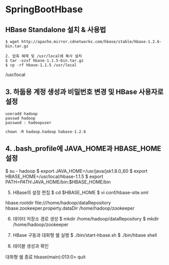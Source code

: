 # SpringBootHbase

## HBase Standalone 설치 &  사용법

```
$ wget http://apache.mirror.cdnetworks.com/hbase/stable/hbase-1.2.6-bin.tar.gz

2. 압축 해제 및 /usr/local에 복사 설치
$ tar -xzvf hbase-1.1.5-bin.tar.gz
$ cp -rf hbase-1.1.5 /usr/local
```
/usr/local

## 3. 하둡용 계정 생성과 비밀번호 변경 및 HBase 사용자로 설정
```
useradd hadoop
passwd hadoop
passwod : hadoopuser
```
```
chown -R hadoop.hadoop habase-1.2.6
```

## 4. .bash_profile에 JAVA_HOME과 HBASE_HOME 설정

$ su - hadoop
$ export JAVA_HOME=/usr/java/jsk1.8.0_60
$ export HBASE_HOME=/usr/local/hbase-1.1.5
$ export PATH=$PATH:$JAVA_HOME/bin:$HBASE_HOME/bin

5. HBase의 설정 편집
$ cd $HBASE_HOME
$ vi conf/hbase-site.xml
<!-- conf/hbase-site.xml 내용 -->
<confiuration>
  <property>
    <name>hbase.rootdir</name>
    <value>file:///home/hadoop/dataRepository</value>
  </property>
  <property>
    <name>hbase.zookeeper.property.dataDir</name>
    <value>/home/hadoop/zookeeper</value>
  </property>
</configuration>

6. 데이터 저장소 경로 생성
$ mkdir /home/hadoop/dataRepository
$ mkdir /home/hadoop/zookeeper

7. HBase 구동과 대화형 쉘 실행
$ ./bin/start-hbase.sh
$ ./bin/hbase shell

8. 테이블 생성과 확인


대화형 쉘 종료
hbase(main):013:0> quit
